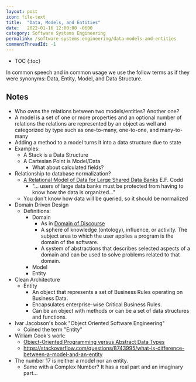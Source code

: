 ```yaml
---
layout: post
icon: file-text
title:  "Data, Models, and Entities"
date:   2022-01-16 12:00:00 -0600
category: Software Systems Engineering
permalink: /software-systems-engineering/data-models-and-entities
commentThreadId: -1
---
```


* TOC
{:toc}

In common speech and in common usage we use the follow terms as if they were synonyms:
Data, Entity, Model, and Data Structure.

## Notes

* Who owns the relations between two models/entities? Another one?
* A model is a set of one or more properties and an optional number of relations the relations are represented by an object as well and categorized by type such as one-to-many, one-to-one, and many-to-many
* Adding a method to a model turns it into a data structure due to state
* Examples:
  * A Stack is a Data Structure
  * A Cartesian Point is Model/Data
    * What about calculated fields?
* Relationship to database normalization?
  * [A Relational Model of Data for Large Shared Data Banks](https://www.seas.upenn.edu/~zives/03f/cis550/codd.pdf)
    E.F. Codd
    * "... users of large data banks must be protected from having to know how the data is organized..."
  * You don't know how data will be queried, so it should be normalized
* Domain Driven Design
  * Definitions:
    * Domain
      * As in [Domain of Discourse](https://en.wikipedia.org/wiki/Domain_of_discourse)
      * A sphere of knowledge (ontology), influence, or activity. The subject area to
        which the user applies a program is the domain of the software.
      * A system of abstractions that describes selected aspects of a domain and can be
        used to solve problems related to that domain.
    * Model
    * Entity
* Clean Architecture
  * Entity
    * An object that represents a set of Business Rules operating on Business Data.
    * Encapsulates enterprise-wise Critical Business Rules.
    * Can be an object with methods or can be a set of data structures and functions.
* Ivar Jacobson's book "Object Oriented Software Engineering"
  * Coined the term "Entity"
* William Cook's work:
  * [Object-Oriented Programming versus Abstract Data Types](https://www.cs.utexas.edu/users/wcook/papers/OOPvsADT/CookOOPvsADT90.pdf)
  * <https://stackoverflow.com/questions/8743995/what-is-difference-between-a-model-and-an-entity>
* The number 17 is neither a model nor an entity.
  * Same with a Complex Number? It has a real part and an imaginary part...